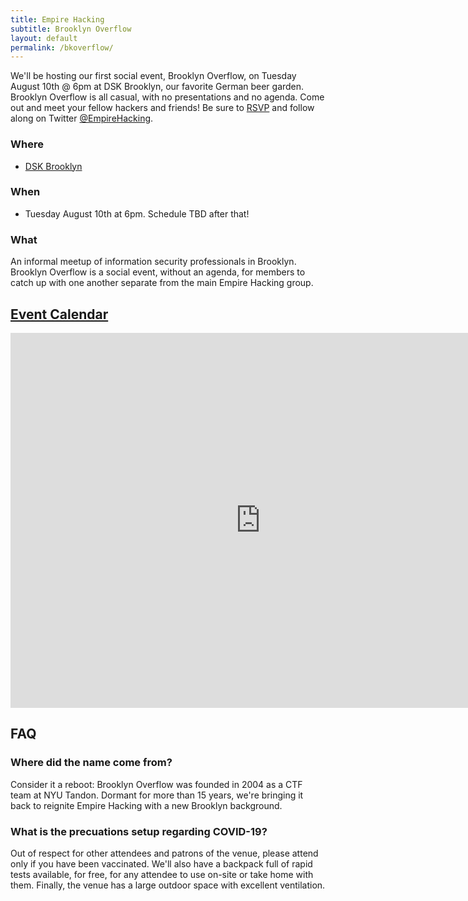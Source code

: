 ```yaml
---
title: Empire Hacking
subtitle: Brooklyn Overflow
layout: default
permalink: /bkoverflow/
---
```


We'll be hosting our first social event, Brooklyn Overflow, on Tuesday August 10th @ 6pm at DSK Brooklyn, our favorite German beer garden. Brooklyn Overflow is all casual, with no presentations and no agenda. Come out and meet your fellow hackers and friends! Be sure to [RSVP](https://www.meetup.com/Empire-Hacking/events/279719204/) and follow along on Twitter [@EmpireHacking](https://twitter.com/EmpireHacking).

### Where

* [DSK Brooklyn](https://dsk-brooklyn.com/)

### When

* Tuesday August 10th at 6pm. Schedule TBD after that!

### What

An informal meetup of information security professionals in Brooklyn. Brooklyn Overflow is a social event, without an agenda, for members to catch up with one another separate from the main Empire Hacking group.

## [Event Calendar](https://calendar.google.com/calendar/embed?src=trailofbits.com_u4ugmlhgr0nf58s1ji8fteed2k%40group.calendar.google.com&ctz=America/New_York)

<iframe src="https://calendar.google.com/calendar/embed?src=trailofbits.com_u4ugmlhgr0nf58s1ji8fteed2k%40group.calendar.google.com&ctz=America/New_York" style="border: 0" width="800" height="600" frameborder="0" scrolling="no"></iframe>

## FAQ

### Where did the name come from?

Consider it a reboot: Brooklyn Overflow was founded in 2004 as a CTF team at NYU Tandon. Dormant for more than 15 years, we're bringing it back to reignite Empire Hacking with a new Brooklyn background.

### What is the precuations setup regarding COVID-19?

Out of respect for other attendees and patrons of the venue, please attend only if you have been vaccinated. We'll also have a backpack full of rapid tests available, for free, for any attendee to use on-site or take home with them. Finally, the venue has a large outdoor space with excellent ventilation.


